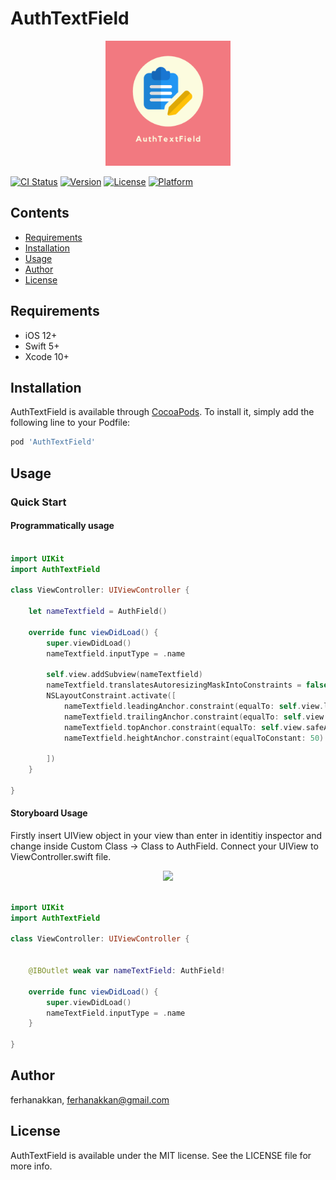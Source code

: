 # AuthTextField

<p align="center">
<img src='https://github.com/ferhanakkan/AuthTextField/blob/master/Example/Pods/Resources/Assets.xcassets/logo.imageset/logo.png' width="200" />
</p>

[![CI Status](https://img.shields.io/travis/ferhanakkan/AuthTextField.svg?style=flat)](https://travis-ci.org/ferhanakkan/AuthTextField)
[![Version](https://img.shields.io/cocoapods/v/AuthTextField.svg?style=flat)](https://cocoapods.org/pods/AuthTextField)
[![License](https://img.shields.io/cocoapods/l/AuthTextField.svg?style=flat)](https://cocoapods.org/pods/AuthTextField)
[![Platform](https://img.shields.io/cocoapods/p/AuthTextField.svg?style=flat)](https://cocoapods.org/pods/AuthTextField)

## Contents

- [Requirements](#requirements)
- [Installation](#installation)
- [Usage](#usage)
- [Author](#author)
- [License](#license)

## Requirements
- iOS 12+
- Swift 5+
- Xcode 10+

## Installation

AuthTextField is available through [CocoaPods](https://cocoapods.org). To install
it, simply add the following line to your Podfile:

```ruby
pod 'AuthTextField'
```

## Usage 

### Quick Start

#### Programmatically usage

```swift

import UIKit
import AuthTextField

class ViewController: UIViewController {
    
    let nameTextfield = AuthField()
    
    override func viewDidLoad() {
        super.viewDidLoad()
        nameTextfield.inputType = .name
        
        self.view.addSubview(nameTextfield)
        nameTextfield.translatesAutoresizingMaskIntoConstraints = false
        NSLayoutConstraint.activate([
            nameTextfield.leadingAnchor.constraint(equalTo: self.view.leadingAnchor,constant: 20),
            nameTextfield.trailingAnchor.constraint(equalTo: self.view.trailingAnchor,constant: -20),
            nameTextfield.topAnchor.constraint(equalTo: self.view.safeAreaLayoutGuide.topAnchor, constant: 20),
            nameTextfield.heightAnchor.constraint(equalToConstant: 50)

        ])
    }

}
```
#### Storyboard Usage

Firstly insert UIView object in your view than enter in identitiy inspector and change inside Custom Class -> Class to AuthField. Connect your UIView to ViewController.swift file.

<p align="center">
<img src='https://github.com/ferhanakkan/AuthTextField/blob/master/Example/Pods/Resources/Assets.xcassets/identity.imageset/identity.png' width="200" />
</p>

```swift

import UIKit
import AuthTextField

class ViewController: UIViewController {
    

    @IBOutlet weak var nameTextField: AuthField!
    
    override func viewDidLoad() {
        super.viewDidLoad()
        nameTextField.inputType = .name
    }
    
}
```
## Author

ferhanakkan, ferhanakkan@gmail.com

## License

AuthTextField is available under the MIT license. See the LICENSE file for more info.
